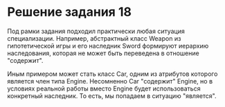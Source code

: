 # Решение задания 18


Под рамки задания подходил практически любая ситуация специализации. Например, абстрактный класс Weapon из гипотетической игры и его наследник Sword формируют иерархию наследования, которая не может быть переведена в отношение "содержит".

Иным примером может стать класс Car, одним из атрибутов которого является член типа Engine. Несомненно Car "содержит" Engine, но в условиях реальной работы вместо Engine будет использоваться конкретный наследник. То есть, мы попадаем в ситуацию "является".
